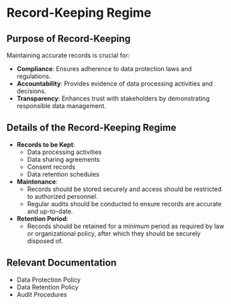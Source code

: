 # Record-Keeping Regime

## Purpose of Record-Keeping
Maintaining accurate records is crucial for:
- **Compliance**: Ensures adherence to data protection laws and regulations.
- **Accountability**: Provides evidence of data processing activities and decisions.
- **Transparency**: Enhances trust with stakeholders by demonstrating responsible data management.

## Details of the Record-Keeping Regime
- **Records to be Kept**:
  - Data processing activities
  - Data sharing agreements
  - Consent records
  - Data retention schedules
- **Maintenance**:
  - Records should be stored securely and access should be restricted to authorized personnel.
  - Regular audits should be conducted to ensure records are accurate and up-to-date.
- **Retention Period**:
  - Records should be retained for a minimum period as required by law or organizational policy, after which they should be securely disposed of.

## Relevant Documentation
- Data Protection Policy
- Data Retention Policy
- Audit Procedures
